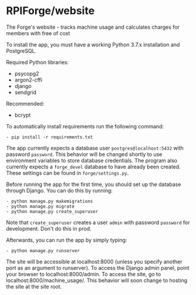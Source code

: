 # RPIForge/website
The Forge's website - tracks machine usage and calculates charges for members with free of cost

To install the app, you must have a working Python 3.7.x installation and PostgreSQL.

Required Python libraries:

- psycopg2
- argon2-cffi
- django
- sendgrid

Recommended:

- bcrypt

To automatically install requirements run the following command:

	- pip install -r requirements.txt


The app currently expects a database user `postgres@localhost:5432` with password `password`. This behavior will be changed shortly to use environment variables to store database credentials. The program also currently expects a `forge_devel` database to have already been created. These settings can be found in `forge/settings.py`.

Before running the app for the first time, you should set up the database through Django. You can do this by running:

	- python manage.py makemigrations
	- python manage.py migrate
	- python manage.py create_superuser
	
Note that `create_superuser` creates a user `admin` with password `password` for development. Don't do this in prod.
	
Afterwards, you can run the app by simply typing:

	- python manage.py runserver

The site will be accessible at localhost:8000 (unless you specify another port as an argument to runserver). To access the Django admin panel, point your browser to localhost:8000/admin. To access the site, go to localhost:8000/machine_usage/. This behavior will soon change to hosting the site at the site root.
